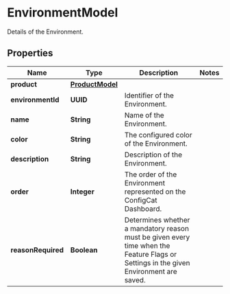 

# EnvironmentModel

Details of the Environment.

## Properties

| Name | Type | Description | Notes |
|------------ | ------------- | ------------- | -------------|
|**product** | [**ProductModel**](ProductModel.md) |  |  |
|**environmentId** | **UUID** | Identifier of the Environment. |  |
|**name** | **String** | Name of the Environment. |  |
|**color** | **String** | The configured color of the Environment. |  |
|**description** | **String** | Description of the Environment. |  |
|**order** | **Integer** | The order of the Environment represented on the ConfigCat Dashboard. |  |
|**reasonRequired** | **Boolean** | Determines whether a mandatory reason must be given every time when the Feature Flags or Settings in the given Environment are saved. |  |



